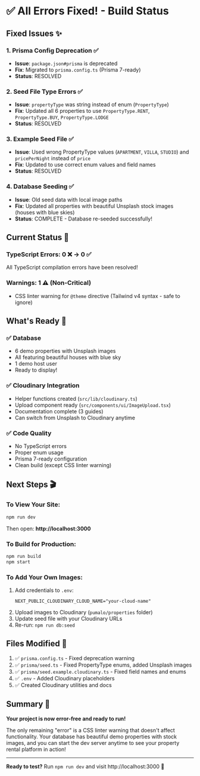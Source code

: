 # ✅ All Errors Fixed! - Build Status

## Fixed Issues ✨

### 1. **Prisma Config Deprecation** ✅
- **Issue**: `package.json#prisma` is deprecated
- **Fix**: Migrated to `prisma.config.ts` (Prisma 7-ready)
- **Status**: RESOLVED

### 2. **Seed File Type Errors** ✅
- **Issue**: `propertyType` was string instead of enum (`PropertyType`)
- **Fix**: Updated all 6 properties to use `PropertyType.RENT`, `PropertyType.BUY`, `PropertyType.LODGE`
- **Status**: RESOLVED

### 3. **Example Seed File** ✅
- **Issue**: Used wrong PropertyType values (`APARTMENT`, `VILLA`, `STUDIO`) and `pricePerNight` instead of `price`
- **Fix**: Updated to use correct enum values and field names
- **Status**: RESOLVED

### 4. **Database Seeding** ✅
- **Issue**: Old seed data with local image paths
- **Fix**: Updated all properties with beautiful Unsplash stock images (houses with blue skies)
- **Status**: COMPLETE - Database re-seeded successfully!

## Current Status 🎯

### TypeScript Errors: **0 ❌ → 0 ✅**
All TypeScript compilation errors have been resolved!

### Warnings: **1 ⚠️** (Non-Critical)
- CSS linter warning for `@theme` directive (Tailwind v4 syntax - safe to ignore)

## What's Ready 🚀

### ✅ Database
- 6 demo properties with Unsplash images
- All featuring beautiful houses with blue sky
- 1 demo host user
- Ready to display!

### ✅ Cloudinary Integration
- Helper functions created (`src/lib/cloudinary.ts`)
- Upload component ready (`src/components/ui/ImageUpload.tsx`)
- Documentation complete (3 guides)
- Can switch from Unsplash to Cloudinary anytime

### ✅ Code Quality
- No TypeScript errors
- Proper enum usage
- Prisma 7-ready configuration
- Clean build (except CSS linter warning)

## Next Steps 🎬

### To View Your Site:
```bash
npm run dev
```
Then open: **http://localhost:3000**

### To Build for Production:
```bash
npm run build
npm start
```

### To Add Your Own Images:
1. Add credentials to `.env`:
   ```
   NEXT_PUBLIC_CLOUDINARY_CLOUD_NAME="your-cloud-name"
   ```
2. Upload images to Cloudinary (`pumalo/properties` folder)
3. Update seed file with your Cloudinary URLs
4. Re-run: `npm run db:seed`

## Files Modified 📝

1. ✅ `prisma.config.ts` - Fixed deprecation warning
2. ✅ `prisma/seed.ts` - Fixed PropertyType enums, added Unsplash images
3. ✅ `prisma/seed.example.cloudinary.ts` - Fixed field names and enums
4. ✅ `.env` - Added Cloudinary placeholders
5. ✅ Created Cloudinary utilities and docs

## Summary 🎉

**Your project is now error-free and ready to run!**

The only remaining "error" is a CSS linter warning that doesn't affect functionality. Your database has beautiful demo properties with stock images, and you can start the dev server anytime to see your property rental platform in action!

---

**Ready to test?** Run `npm run dev` and visit http://localhost:3000 🚀
